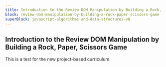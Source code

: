 ```yaml
---
title: Introduction to the Review DOM Manipulation by Building a Rock, Paper, Scissors Game
block: review-dom-manipulation-by-building-a-rock-paper-scissors-game
superBlock: javascript-algorithms-and-data-structures-v8
---
```


## Introduction to the Review DOM Manipulation by Building a Rock, Paper, Scissors Game

This is a test for the new project-based curriculum.
